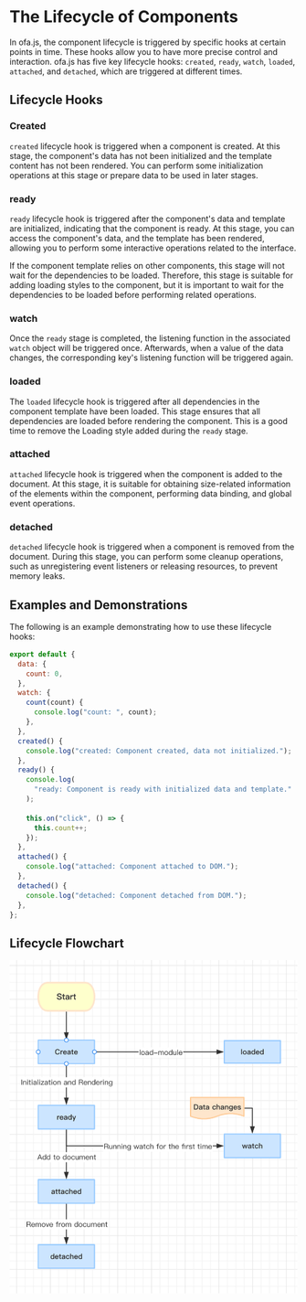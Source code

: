 # The Lifecycle of Components

In ofa.js, the component lifecycle is triggered by specific hooks at certain points in time. These hooks allow you to have more precise control and interaction. ofa.js has five key lifecycle hooks: `created`, `ready`, `watch`, `loaded`, `attached`, and `detached`, which are triggered at different times.

## Lifecycle Hooks

### Created

`created` lifecycle hook is triggered when a component is created. At this stage, the component's data has not been initialized and the template content has not been rendered. You can perform some initialization operations at this stage or prepare data to be used in later stages.

### ready

`ready` lifecycle hook is triggered after the component's data and template are initialized, indicating that the component is ready. At this stage, you can access the component's data, and the template has been rendered, allowing you to perform some interactive operations related to the interface.

If the component template relies on other components, this stage will not wait for the dependencies to be loaded. Therefore, this stage is suitable for adding loading styles to the component, but it is important to wait for the dependencies to be loaded before performing related operations.

### watch

Once the `ready` stage is completed, the listening function in the associated `watch` object will be triggered once. Afterwards, when a value of the data changes, the corresponding key's listening function will be triggered again.

### loaded

The `loaded` lifecycle hook is triggered after all dependencies in the component template have been loaded. This stage ensures that all dependencies are loaded before rendering the component. This is a good time to remove the Loading style added during the `ready` stage.

### attached

`attached` lifecycle hook is triggered when the component is added to the document. At this stage, it is suitable for obtaining size-related information of the elements within the component, performing data binding, and global event operations.

### detached

`detached` lifecycle hook is triggered when a component is removed from the document. During this stage, you can perform some cleanup operations, such as unregistering event listeners or releasing resources, to prevent memory leaks.

## Examples and Demonstrations

The following is an example demonstrating how to use these lifecycle hooks:

```javascript
export default {
  data: {
    count: 0,
  },
  watch: {
    count(count) {
      console.log("count: ", count);
    },
  },
  created() {
    console.log("created: Component created, data not initialized.");
  },
  ready() {
    console.log(
      "ready: Component is ready with initialized data and template."
    );

    this.on("click", () => {
      this.count++;
    });
  },
  attached() {
    console.log("attached: Component attached to DOM.");
  },
  detached() {
    console.log("detached: Component detached from DOM.");
  },
};
```

## Lifecycle Flowchart

<img src="../../../publics/life-cycle.png" width="512" />
